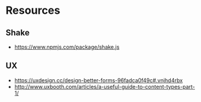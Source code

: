 # Resources

## Shake

- https://www.npmjs.com/package/shake.js

## UX

- https://uxdesign.cc/design-better-forms-96fadca0f49c#.vnjhd4rbx
- http://www.uxbooth.com/articles/a-useful-guide-to-content-types-part-1/
